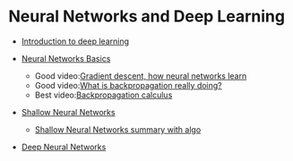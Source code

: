 # Neural Networks and Deep Learning

  - [Introduction to deep learning](./introduction_to_deep_learning.md)

  - [Neural Networks Basics](./neural_networks_basics.md)
    - Good video:[Gradient descent, how neural networks learn ](https://youtu.be/IHZwWFHWa-w)
    - Good video:[What is backpropagation really doing? ](https://youtu.be/Ilg3gGewQ5U)
    - Best video:[Backpropagation calculus ](https://youtu.be/tIeHLnjs5U8)
  - [Shallow Neural Networks](./shallow_neural_networks.md)
    - [Shallow Neural Networks summary with algo](./shallow_neural_networks_summary_with_algo.md)

  - [Deep Neural Networks](./deep_neural_networks.md)


